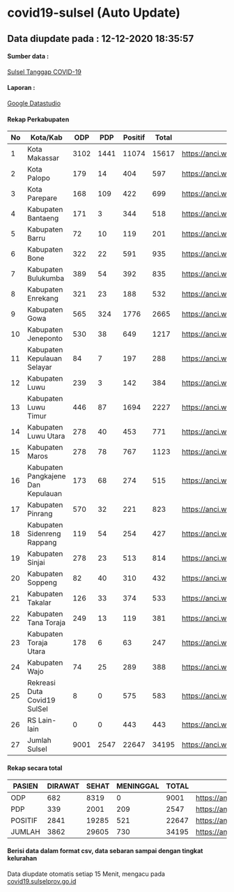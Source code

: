 
# covid19-sulsel (Auto Update)

## Data diupdate pada : 12-12-2020 18:35:57

#### Sumber data :
[Sulsel Tanggap COVID-19](https://covid19.sulselprov.go.id)

#### Laporan :
[Google Datastudio](https://datastudio.google.com/s/jythWGc1j4w)

#### Rekap Perkabupaten 
|No|Kota/Kab|ODP|PDP|Positif|Total|Link|
| --- | --- | --- | --- | --- | --- | --- |
|1|Kota Makassar|3102|1441|11074|15617|https://anci.web.id/cor/kota_makassar|
|2|Kota Palopo|179|14|404|597|https://anci.web.id/cor/kota_palopo|
|3|Kota Parepare|168|109|422|699|https://anci.web.id/cor/kota_parepare|
|4|Kabupaten Bantaeng|171|3|344|518|https://anci.web.id/cor/kabupaten_bantaeng|
|5|Kabupaten Barru|72|10|119|201|https://anci.web.id/cor/kabupaten_barru|
|6|Kabupaten Bone|322|22|591|935|https://anci.web.id/cor/kabupaten_bone|
|7|Kabupaten Bulukumba|389|54|392|835|https://anci.web.id/cor/kabupaten_bulukumba|
|8|Kabupaten Enrekang|321|23|188|532|https://anci.web.id/cor/kabupaten_enrekang|
|9|Kabupaten Gowa|565|324|1776|2665|https://anci.web.id/cor/kabupaten_gowa|
|10|Kabupaten Jeneponto|530|38|649|1217|https://anci.web.id/cor/kabupaten_jeneponto|
|11|Kabupaten Kepulauan Selayar|84|7|197|288|https://anci.web.id/cor/kabupaten_kepulauan_selayar|
|12|Kabupaten Luwu|239|3|142|384|https://anci.web.id/cor/kabupaten_luwu|
|13|Kabupaten Luwu Timur|446|87|1694|2227|https://anci.web.id/cor/kabupaten_luwu_timur|
|14|Kabupaten Luwu Utara|278|40|453|771|https://anci.web.id/cor/kabupaten_luwu_utara|
|15|Kabupaten Maros|278|78|767|1123|https://anci.web.id/cor/kabupaten_maros|
|16|Kabupaten Pangkajene Dan Kepulauan|173|68|274|515|https://anci.web.id/cor/kabupaten_pangkajene_dan_kepulauan|
|17|Kabupaten Pinrang|570|32|221|823|https://anci.web.id/cor/kabupaten_pinrang|
|18|Kabupaten Sidenreng Rappang|119|54|254|427|https://anci.web.id/cor/kabupaten_sidenreng_rappang|
|19|Kabupaten Sinjai|278|23|513|814|https://anci.web.id/cor/kabupaten_sinjai|
|20|Kabupaten Soppeng|82|40|310|432|https://anci.web.id/cor/kabupaten_soppeng|
|21|Kabupaten Takalar|126|33|374|533|https://anci.web.id/cor/kabupaten_takalar|
|22|Kabupaten Tana Toraja|249|13|119|381|https://anci.web.id/cor/kabupaten_tana_toraja|
|23|Kabupaten Toraja Utara|178|6|63|247|https://anci.web.id/cor/kabupaten_toraja_utara|
|24|Kabupaten Wajo|74|25|289|388|https://anci.web.id/cor/kabupaten_wajo|
|25|Rekreasi Duta Covid19 SulSel|8|0|575|583|https://anci.web.id/cor/rekreasi_duta_covid19_sulsel|
|26|RS Lain-lain|0|0|443|443|https://anci.web.id/cor/rs_lain-lain|
|27|Jumlah Sulsel|9001|2547|22647|34195|https://anci.web.id/cor/jumlah_sulsel|

#### Rekap secara total

| PASIEN | DIRAWAT | SEHAT | MENINGGAL | TOTAL | LINK |
| ---- | -------- | ---- | ---- |  ---- | ---- |
| ODP | 682 | 8319 | 0 | 9001 | https://anci.web.id/cor/odp_detail.html |
| PDP | 339 | 2001 | 209 | 2547 | https://anci.web.id/cor/pdp_detail.html |
| POSITIF | 2841 | 19285 | 521 | 22647 | https://anci.web.id/cor/positif_detail.html |
| JUMLAH | 3862 | 29605 | 730 | 34195 | https://anci.web.id/cor/jumlah_sulsel/ |

 
#### Berisi data dalam format csv, data sebaran sampai dengan tingkat kelurahan

Data diupdate otomatis setiap 15 Menit, mengacu pada [covid19.sulselprov.go.id](https://covid19.sulselprov.go.id)

